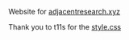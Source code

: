 Website for [adjacentresearch.xyz](https://www.adjacentresearch.xyz) 

Thank you to t11s for the [style.css](https://github.com/transmissions11/transmissions11.github.io)
